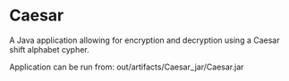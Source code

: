 Caesar
======

A Java application allowing for encryption and decryption using a Caesar shift alphabet cypher.

Application can be run from: out/artifacts/Caesar_jar/Caesar.jar
